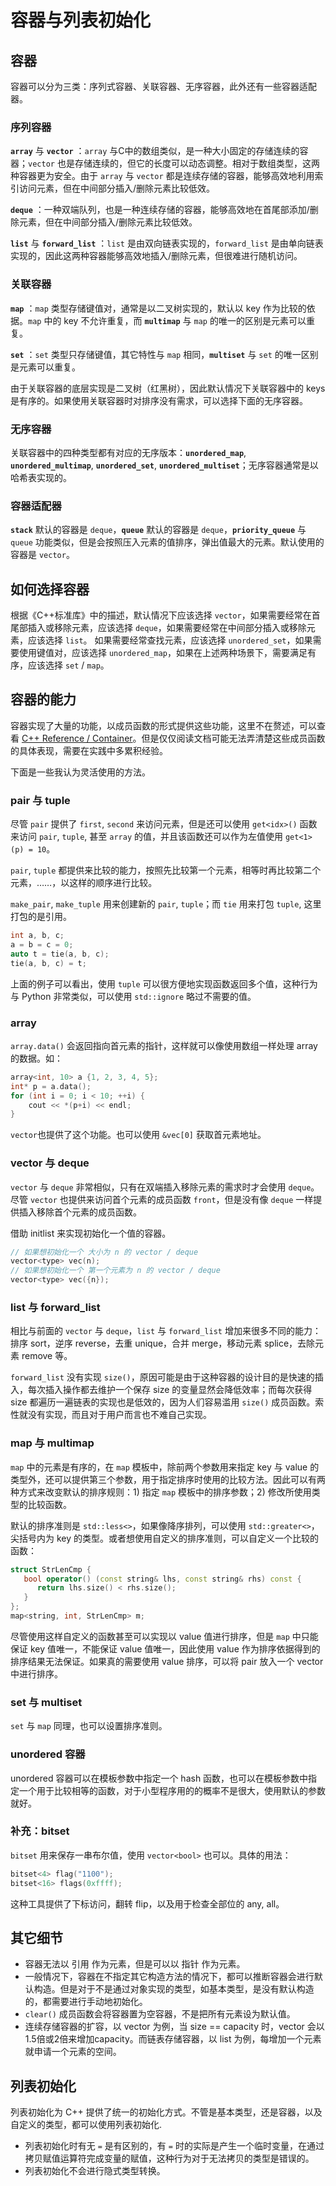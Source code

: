 # 容器与列表初始化

## 容器
容器可以分为三类：序列式容器、关联容器、无序容器，此外还有一些容器适配器。

### 序列容器
**`array`** 与 **`vector`** ：`array` 与C中的数组类似，是一种大小固定的存储连续的容器；`vector` 也是存储连续的，但它的长度可以动态调整。相对于数组类型，这两种容器更为安全。由于 `array` 与 `vector` 都是连续存储的容器，能够高效地利用索引访问元素，但在中间部分插入/删除元素比较低效。

**`deque`** ：一种双端队列，也是一种连续存储的容器，能够高效地在首尾部添加/删除元素，但在中间部分插入/删除元素比较低效。

**`list`** 与 **`forward_list`** ：`list` 是由双向链表实现的，`forward_list` 是由单向链表实现的，因此这两种容器能够高效地插入/删除元素，但很难进行随机访问。

### 关联容器
**`map`** ：`map` 类型存储键值对，通常是以二叉树实现的，默认以 key 作为比较的依据。`map` 中的 key 不允许重复，而 **`multimap`** 与 `map` 的唯一的区别是元素可以重复。

**`set`** ：`set` 类型只存储键值，其它特性与 `map` 相同，**`multiset`** 与 `set` 的唯一区别是元素可以重复。

由于关联容器的底层实现是二叉树（红黑树），因此默认情况下关联容器中的 keys 是有序的。如果使用关联容器时对排序没有需求，可以选择下面的无序容器。

### 无序容器
关联容器中的四种类型都有对应的无序版本：**`unordered_map`**, **`unordered_multimap`**, **`unordered_set`**, **`unordered_multiset`**；无序容器通常是以哈希表实现的。

### 容器适配器
**`stack`** 默认的容器是 `deque`，**`queue`** 默认的容器是 `deque`，**`priority_queue`** 与 `queue` 功能类似，但是会按照压入元素的值排序，弹出值最大的元素。默认使用的容器是 `vector`。

## 如何选择容器
根据《C++标准库》中的描述，默认情况下应该选择 `vector`，如果需要经常在首尾部插入或移除元素，应该选择 `deque`，如果需要经常在中间部分插入或移除元素，应该选择 `list`。
如果需要经常查找元素，应该选择 `unordered_set`，如果需要使用键值对，应该选择 `unordered_map`，如果在上述两种场景下，需要满足有序，应该选择 `set` / `map`。

## 容器的能力
容器实现了大量的功能，以成员函数的形式提供这些功能，这里不在赘述，可以查看 [C++ Reference / Container](https://zh.cppreference.com/w/cpp/container)。但是仅仅阅读文档可能无法弄清楚这些成员函数的具体表现，需要在实践中多累积经验。

下面是一些我认为灵活使用的方法。

### pair 与 tuple
尽管 `pair` 提供了 `first`, `second` 来访问元素，但是还可以使用 `get<idx>()` 函数来访问 `pair`, `tuple`, 甚至 `array` 的值，并且该函数还可以作为左值使用 `get<1>(p) = 10`。

`pair`, `tuple` 都提供来比较的能力，按照先比较第一个元素，相等时再比较第二个元素，……，以这样的顺序进行比较。

`make_pair`, `make_tuple` 用来创建新的 `pair`, `tuple`；而 `tie` 用来打包 `tuple`, 这里打包的是引用。
```c++
int a, b, c;
a = b = c = 0;
auto t = tie(a, b, c);
tie(a, b, c) = t;
```
上面的例子可以看出，使用 `tuple` 可以很方便地实现函数返回多个值，这种行为与 Python 非常类似，可以使用 `std::ignore` 略过不需要的值。

### array
`array.data()` 会返回指向首元素的指针，这样就可以像使用数组一样处理 array 的数据。如：
```c++
array<int, 10> a {1, 2, 3, 4, 5};
int* p = a.data();
for (int i = 0; i < 10; ++i) {
    cout << *(p+i) << endl;
}
```
`vector`也提供了这个功能。也可以使用 `&vec[0]` 获取首元素地址。

### vector 与 deque
`vector` 与 `deque` 非常相似，只有在双端插入移除元素的需求时才会使用 `deque`。尽管 `vector` 也提供来访问首个元素的成员函数 `front`，但是没有像 `deque` 一样提供插入移除首个元素的成员函数。

借助 initlist 来实现初始化一个值的容器。
```c++
// 如果想初始化一个 大小为 n 的 vector / deque
vector<type> vec(n);
// 如果想初始化一个 第一个元素为 n 的 vector / deque
vector<type> vec({n});
```

### list 与 forward_list
相比与前面的 `vector` 与 `deque`，`list` 与 `forward_list` 增加来很多不同的能力：排序 sort，逆序 reverse，去重 unique，合并 merge，移动元素 splice，去除元素 remove 等。

`forward_list` 没有实现 `size()`，原因可能是由于这种容器的设计目的是快速的插入，每次插入操作都去维护一个保存 size 的变量显然会降低效率；而每次获得 size 都遍历一遍链表的实现也是低效的，因为人们容易滥用 `size()` 成员函数。索性就没有实现，而且对于用户而言也不难自己实现。


### map 与 multimap
`map` 中的元素是有序的，在 `map` 模板中，除前两个参数用来指定 key 与 value 的类型外，还可以提供第三个参数，用于指定排序时使用的比较方法。因此可以有两种方式来改变默认的排序规则：1) 指定 `map` 模板中的排序参数；2) 修改所使用类型的比较函数。

默认的排序准则是 `std::less<>`，如果像降序排列，可以使用 `std::greater<>`，尖括号内为 key 的类型。或者想使用自定义的排序准则，可以自定义一个比较的函数：
```c++
struct StrLenCmp {
   bool operator() (const string& lhs, const string& rhs) const {
      return lhs.size() < rhs.size();
   }
};
map<string, int, StrLenCmp> m;
```
尽管使用这样自定义的函数甚至可以实现以 value 值进行排序，但是 `map` 中只能保证 key 值唯一，不能保证 value 值唯一，因此使用 value 作为排序依据得到的排序结果无法保证。如果真的需要使用 value 排序，可以将 pair 放入一个 vector 中进行排序。

### set 与 multiset
`set` 与 `map` 同理，也可以设置排序准则。

### unordered 容器
unordered 容器可以在模板参数中指定一个 hash 函数，也可以在模板参数中指定一个用于比较相等的函数，对于小型程序用的的概率不是很大，使用默认的参数就好。

### 补充：bitset
`bitset` 用来保存一串布尔值，使用 `vector<bool>` 也可以。具体的用法：
```c++
bitset<4> flag("1100");
bitset<16> flags(0xffff);
```
这种工具提供了下标访问，翻转 flip，以及用于检查全部位的 any, all。

## 其它细节
* 容器无法以 引用 作为元素，但是可以以 指针 作为元素。
* 一般情况下，容器在不指定其它构造方法的情况下，都可以推断容器会进行默认构造。但是对于不是通过对象实现的类型，如基本类型，是没有默认构造的，都需要进行手动地初始化。
* `clear()` 成员函数会将容器置为空容器，不是把所有元素设为默认值。
* 连续存储容器的扩容，以 vector 为例，当 size == capacity 时，vector 会以1.5倍或2倍来增加capacity。而链表存储容器，以 list 为例，每增加一个元素就申请一个元素的空间。

## 列表初始化
列表初始化为 C++ 提供了统一的初始化方式。不管是基本类型，还是容器，以及自定义的类型，都可以使用列表初始化.
* 列表初始化时有无 `=` 是有区别的，有 `=` 时的实际是产生一个临时变量，在通过拷贝赋值运算符完成变量的赋值，这种行为对于无法拷贝的类型是错误的。
* 列表初始化不会进行隐式类型转换。
